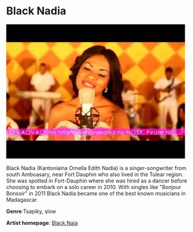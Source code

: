 # Black Nadia

![Alta-text](black-nadia.jpg)

Black Nadia (Kantoniaina Ornella Edith Nadia) is a singer-songwriter from south Amboasary, near Fort Dauphin who also lived in the Tulear region. She was spotted in Fort-Dauphin where she was hired as a dancer before choosing to embark on a solo career in 2010. With singles like "Bonjour Bonsoir" in 2011 Black Nadia became one of the best known musicians in Madagascar.

**Genre**:Tsapiky, slow

**Artist homepage**:  [Black Naia](https://web.facebook.com/Black-Nadia-Officiel-1677944949155672/)

